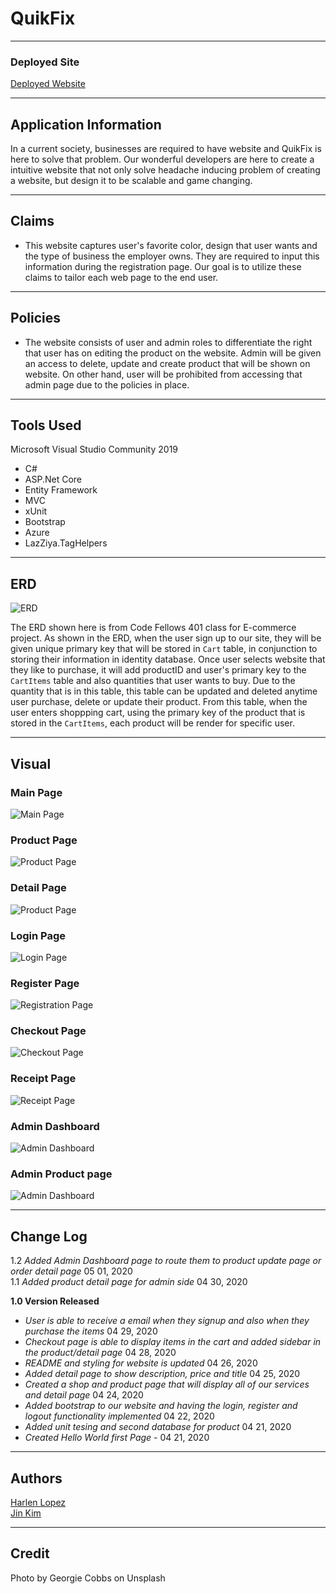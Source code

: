 # QuikFix
---

### Deployed Site

[Deployed Website](https://e-commercemvc.azurewebsites.net/)

---
## Application Information

In a current society, businesses are required to have website and QuikFix is here to solve that problem. Our wonderful developers are here to create a intuitive website that not only solve headache inducing problem of creating a website, but design it to be scalable and game changing.

---
## Claims

- This website captures user's favorite color, design that user wants and the type of business the employer owns. They are required to input this information during the registration page. Our goal is to utilize these claims to tailor each web page to the end user.

---

## Policies

- The website consists of user and admin roles to differentiate the right that user has on editing the product on the website. Admin will be given an access to delete, update and create product that will be shown on website. On other hand, user will be prohibited from accessing that admin page due to the policies in place.

---

## Tools Used
Microsoft Visual Studio Community 2019

- C#
- ASP.Net Core
- Entity Framework
- MVC
- xUnit
- Bootstrap
- Azure
- LazZiya.TagHelpers
---
## ERD

![ERD](./assets/ERD.png)

The ERD shown here is from Code Fellows 401 class for E-commerce project. As shown in the ERD, when the user sign up to our site, they will be given unique primary key that will be stored in `Cart` table, in conjunction to storing their information in identity database. Once user selects website that they like to purchase, it will add productID and user's primary key to the `CartItems` table and also quantities that user wants to buy. Due to the quantity that is in this table, this table can be updated and deleted anytime user purchase, delete or update their product. From this table, when the user enters shoppping cart, using the primary key of the product that is stored in the `CartItems`, each product will be render for specific user.

---
## Visual

### Main Page
![Main Page](./assets/firstpage.jpg)

### Product Page
![Product Page](./assets/productpage.jpg)

### Detail Page
![Product Page](./assets/detailpage.jpg)

### Login Page
![Login Page](./assets/loginpage.png)

### Register Page
![Registration Page](./assets/registerpage.png)

### Checkout Page
![Checkout Page](./assets/checkoutpage.png)

### Receipt Page
![Receipt Page](./assets/receiptpage.png)

### Admin Dashboard
![Admin Dashboard](./assets/Admin/dashboard.png)

### Admin Product page
![Admin Dashboard](./assets/Admin/productpage.png)

---

## Change Log

1.2 *Added Admin Dashboard page to route them to product update page or order detail page* 05 01, 2020  
1.1 *Added product detail page for admin side* 04 30, 2020  

**1.0 Version Released**
- *User is able to receive a email when they signup and also when they purchase the items* 04 29, 2020
- *Checkout page is able to display items in the cart and added sidebar in the product/detail page* 04 28, 2020
- *README and styling for website is updated* 04 26, 2020
- *Added detail page to show description, price and title* 04 25, 2020
- *Created a shop and product page that will display all of our services and detail page* 04 24, 2020  
- *Added bootstrap to our website and having the login, register and logout functionality implemented* 04 22, 2020  
- *Added unit tesing and second database for product* 04 21, 2020  
- *Created Hello World first Page* -  04 21, 2020


---

## Authors
[Harlen Lopez](https://github.com/harlenlopez)  
[Jin Kim](https://github.com/jinwoov)

---
## Credit
Photo by Georgie Cobbs on Unsplash  